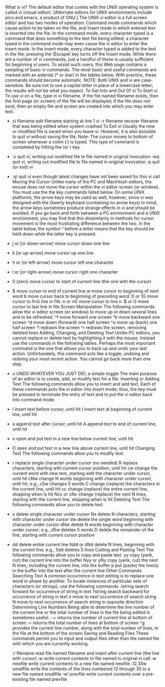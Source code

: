 What is vi?
The default editor that comes with the UNIX operating system is called vi (visual editor). [Alternate editors for UNIX environments include pico and emacs, a product of GNU.]
The UNIX vi editor is a full screen editor and has two modes of operation:
Command mode commands which cause action to be taken on the file, and
Insert mode in which entered text is inserted into the file.
In the command mode, every character typed is a command that does something to the text file being edited; a character typed in the command mode may even cause the vi editor to enter the insert mode. In the insert mode, every character typed is added to the text in the file; pressing the <Esc> (Escape) key turns off the Insert mode.
While there are a number of vi commands, just a handful of these is usually sufficient for beginning vi users. To assist such users, this Web page contains a sampling of basic vi commands. The most basic and useful commands are marked with an asterisk (* or star) in the tables below. With practice, these commands should become automatic.
NOTE: Both UNIX and vi are case-sensitive. Be sure not to use a capital letter in place of a lowercase letter; the results will not be what you expect.
To Get Into and Out Of vi
To Start vi
To use vi on a file, type in vi filename. If the file named filename exists, then the first page (or screen) of the file will be displayed; if the file does not exist, then an empty file and screen are created into which you may enter text.
*	vi filename	edit filename starting at line 1
 	vi -r filename	recover filename that was being edited when system crashed
To Exit vi
Usually the new or modified file is saved when you leave vi. However, it is also possible to quit vi without saving the file.
Note: The cursor moves to bottom of screen whenever a colon (:) is typed. This type of command is completed by hitting the <Return> (or <Enter>) key.
*	:x<Return>	quit vi, writing out modified file to file named in original invocation
 	:wq<Return>	quit vi, writing out modified file to file named in original invocation
 	:q<Return>	quit (or exit) vi
*	:q!<Return>	quit vi even though latest changes have not been saved for this vi call
Moving the Cursor
Unlike many of the PC and MacIntosh editors, the mouse does not move the cursor within the vi editor screen (or window). You must use the the key commands listed below. On some UNIX platforms, the arrow keys may be used as well; however, since vi was designed with the Qwerty keyboard (containing no arrow keys) in mind, the arrow keys sometimes produce strange effects in vi and should be avoided.
If you go back and forth between a PC environment and a UNIX environment, you may find that this dissimilarity in methods for cursor movement is the most frustrating difference between the two.
In the table below, the symbol ^ before a letter means that the <Ctrl> key should be held down while the letter key is pressed.
*	j or <Return>
  [or down-arrow]	move cursor down one line
*	k [or up-arrow]	move cursor up one line
*	h or <Backspace>
  [or left-arrow]	move cursor left one character
*	l or <Space>
  [or right-arrow]	move cursor right one character
*	0 (zero)	move cursor to start of current line (the one with the cursor)
*	$	move cursor to end of current line
 	w	move cursor to beginning of next word
 	b	move cursor back to beginning of preceding word
 	:0<Return> or 1G	move cursor to first line in file
 	:n<Return> or nG	move cursor to line n
 	:$<Return> or G	move cursor to last line in file
Screen Manipulation
The following commands allow the vi editor screen (or window) to move up or down several lines and to be refreshed.
 	^f	move forward one screen
 	^b	move backward one screen
 	^d	move down (forward) one half screen
 	^u	move up (back) one half screen
 	^l	redraws the screen
 	^r	redraws the screen, removing deleted lines
Adding, Changing, and Deleting Text
Unlike PC editors, you cannot replace or delete text by highlighting it with the mouse. Instead use the commands in the following tables.
Perhaps the most important command is the one that allows you to back up and undo your last action. Unfortunately, this command acts like a toggle, undoing and redoing your most recent action. You cannot go back more than one step.
*	u	UNDO WHATEVER YOU JUST DID; a simple toggle
The main purpose of an editor is to create, add, or modify text for a file.
Inserting or Adding Text
The following commands allow you to insert and add text. Each of these commands puts the vi editor into insert mode; thus, the <Esc> key must be pressed to terminate the entry of text and to put the vi editor back into command mode.
*	i	insert text before cursor, until <Esc> hit
 	I	insert text at beginning of current line, until <Esc> hit
*	a	append text after cursor, until <Esc> hit
 	A	append text to end of current line, until <Esc> hit
*	o	open and put text in a new line below current line, until <Esc> hit
*	O	open and put text in a new line above current line, until <Esc> hit
Changing Text
The following commands allow you to modify text.
*	r	replace single character under cursor (no <Esc> needed)
 	R	replace characters, starting with current cursor position, until <Esc> hit
 	cw	change the current word with new text,
starting with the character under cursor, until <Esc> hit
 	cNw	change N words beginning with character under cursor, until <Esc> hit;
  e.g., c5w changes 5 words
 	C	change (replace) the characters in the current line, until <Esc> hit
 	cc	change (replace) the entire current line, stopping when <Esc> is hit
 	Ncc or cNc	change (replace) the next N lines, starting with the current line,
stopping when <Esc> is hit
Deleting Text
The following commands allow you to delete text.
*	x	delete single character under cursor
 	Nx	delete N characters, starting with character under cursor
 	dw	delete the single word beginning with character under cursor
 	dNw	delete N words beginning with character under cursor;
  e.g., d5w deletes 5 words
 	D	delete the remainder of the line, starting with current cursor position
*	dd	delete entire current line
 	Ndd or dNd	delete N lines, beginning with the current line;
  e.g., 5dd deletes 5 lines
Cutting and Pasting Text
The following commands allow you to copy and paste text.
 	yy	copy (yank, cut) the current line into the buffer
 	Nyy or yNy	copy (yank, cut) the next N lines, including the current line, into the buffer
 	p	put (paste) the line(s) in the buffer into the text after the current line
Other Commands
Searching Text
A common occurrence in text editing is to replace one word or phase by another. To locate instances of particular sets of characters (or strings), use the following commands.
 	/string	search forward for occurrence of string in text
 	?string	search backward for occurrence of string in text
 	n	move to next occurrence of search string
 	N	move to next occurrence of search string in opposite direction
Determining Line Numbers
Being able to determine the line number of the current line or the total number of lines in the file being edited is sometimes useful.
 	:.=	returns line number of current line at bottom of screen
 	:=	returns the total number of lines at bottom of screen
 	^g	provides the current line number, along with the total number of lines,
in the file at the bottom of the screen
Saving and Reading Files
These commands permit you to input and output files other than the named file with which you are currently working.

 	:r filename<Return>	read file named filename and insert after current line
(the line with cursor)
 	:w<Return>	write current contents to file named in original vi call
 	:w newfile<Return>	write current contents to a new file named newfile
 	:12,35w smallfile<Return>	write the contents of the lines numbered 12 through 35 to a new file named smallfile
 	:w! prevfile<Return>	write current contents over a pre-existing file named prevfile